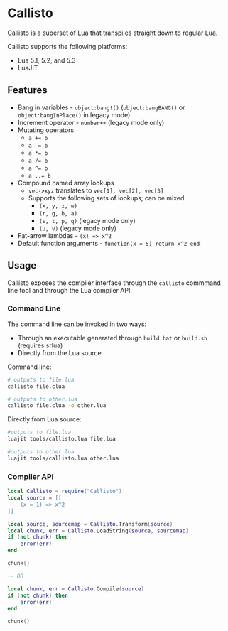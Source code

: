 # Callisto
Callisto is a superset of Lua that transpiles straight down to regular Lua.

Callisto supports the following platforms:
- Lua 5.1, 5.2, and 5.3
- LuaJIT

## Features
- Bang in variables - `object:bang!()` (`object:bangBANG()` or `object:bangInPlace()` in legacy mode)
- Increment operator - `number++` (legacy mode only)
- Mutating operators
	- `a += b`
	- `a -= b`
	- `a *= b`
	- `a /= b`
	- `a ^= b`
	- `a ..= b`
- Compound named array lookups
	- `vec->xyz` translates to `vec[1], vec[2], vec[3]`
	- Supports the following sets of lookups; can be mixed:
		- `(x, y, z, w)`
		- `(r, g, b, a)`
		- `(s, t, p, q)` (legacy mode only)
		- `(u, v)` (legacy mode only)
- Fat-arrow lambdas - `(x) => x^2`
- Default function arguments - `function(x = 5) return x^2 end`

## Usage
Callisto exposes the compiler interface through the `callisto` commmand line tool and through the Lua compiler API.

### Command Line
The command line can be invoked in two ways:
- Through an executable generated through `build.bat` or `build.sh` (requires srlua)
- Directly from the Lua source

Command line:
```bash
# outputs to file.lua
callisto file.clua

# outputs to other.lua
callisto file.clua -o other.lua
```

Directly from Lua source:
```bash
#outputs to file.lua
luajit tools/callisto.lua file.lua

#outputs to other.lua
luajit tools/callisto.lua other.lua
```

### Compiler API
```lua
local Callisto = require("Callisto")
local source = [[
	(x = 1) => x^2
]]

local source, sourcemap = Callisto.Transform(source)
local chunk, err = Callisto.LoadString(source, sourcemap)
if (not chunk) then
	error(err)
end

chunk()

-- OR

local chunk, err = Callisto.Compile(source)
if (not chunk) then
	error(err)
end

chunk()
```